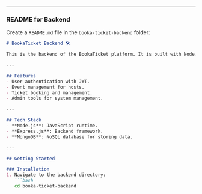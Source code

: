 
---

### **README for Backend**
Create a `README.md` file in the `booka-ticket-backend` folder:

```markdown
# BookaTicket Backend 🛠️

This is the backend of the BookaTicket platform. It is built with Node.js, Express.js, and MongoDB to provide robust and scalable APIs for the application.

---

## Features
- User authentication with JWT.
- Event management for hosts.
- Ticket booking and management.
- Admin tools for system management.

---

## Tech Stack
- **Node.js**: JavaScript runtime.
- **Express.js**: Backend framework.
- **MongoDB**: NoSQL database for storing data.

---

## Getting Started

### Installation
1. Navigate to the backend directory:
   ```bash
   cd booka-ticket-backend
